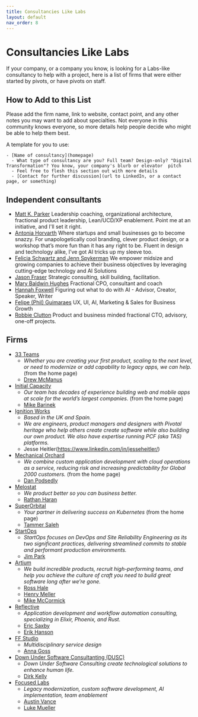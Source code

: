 ```yaml
---
title: Consultancies Like Labs
layout: default
nav_order: 8
---
```


# Consultancies Like Labs

If your company, or a company you know, is looking for a Labs-like consultancy to help with a project, here is a list of firms that were either started by pivots, or have pivots on staff.

## How to Add to this List

Please add the firm name, link to website, contact point, and any other notes you may want to add about specialties. Not everyone in this community knows everyone, so more details help people decide who might be able to help them best.

A template for you to use:

```
- [Name of consultancy](homepage)
  - What type of consultancy are you? Full team? Design-only? "Digital Transformation"? You know, your company's blurb or elevator  pitch
  - Feel free to flesh this section out with more details
  - [Contact for further discussion](url to LinkedIn, or a contact page, or something)
```

## Independent consultants
- [Matt K. Parker](https://mattkparker.com) Leadership coaching, organizational architecture, fractional product leadership, Lean/UCD/XP enablement. Point me at an initiative, and I'll set it right.
- [Antonia Horvarth](https://www.fresh-take.xyz/) Where startups and small businesses go to become snazzy. For unapologetically cool branding, clever product design, or a workshop that’s more fun than it has any right to be. Fluent in design and technology alike, I’ve got AI tricks up my sleeve too.
- [Felicia Schwartz and Jenn Spykerman](https://www.bridge-way.co/) We empower midsize and growing companies to achieve their business objectives by leveraging cutting-edge technology and AI Solutions
- [Jason Fraser](https://missionratio.com/) Strategic consulting, skill building, facilitation.
- [Mary Baldwin Hughes](https://www.linkedin.com/in/marymbaldwin/) Fractional CPO, consultant and coach
- [Hannah Foxwell](https://www.linkedin.com/in/hannah-foxwell/) Figuring out what to do with AI - Advisor, Creator, Speaker, Writer
- [Felipe (Phil) Guimaraes](https://www.linkedin.com/in/felipeaela/) UX, UI, AI, Marketing & Sales for Business Growth
- [Robbie Clutton](https://www.linkedin.com/in/robbieclutton) Product and business minded fractional CTO, advisory, one-off projects.

## Firms

- [33 Teams](https://www.33teams.com/)
     - _Whether you are creating your first product, scaling to the next level, or need to modernize or add capability to legacy apps, we can help._ (from the home page)
     - [Drew McManus](https://www.33teams.com/contact)
- [Initial Capacity](https://www.initialcapacity.io/)
    - _Our team has decades of experience building web and mobile apps at scale for the world’s largest companies._ (from the home page)
    - [Mike Barinek](https://www.linkedin.com/in/barinek/)
- [Ignition Works](https://ignition.works)
    - _Based in the UK and Spain._
    - _We are engineers, product managers and designers with Pivotal heritage who help others create create software while also building our own product. We also have expertise running PCF (aka TAS) platforms._
    - Jesse Heitler(https://www.linkedin.com/in/jesseheitler/)
- [Mechanical Orchard](https://www.mechanical-orchard.com/)
    - _We combine custom application development with cloud operations as a service, reducing risk and increasing predictability for Global 2000 customers._ (from the home page)
    - [Dan Podsedly](https://www.linkedin.com/in/dan-podsedly-9945996/)
- [Melostat](https://melostat.com)
    - _We product better so you can business better._
    - [Rathan Haran](https://www.linkedin.com/in/rathanharan)
- [SuperOrbital](https://superorbital.io)
    - _Your partner in delivering success on Kubernetes_ (from the home page)
    - [Tammer Saleh](https://www.linkedin.com/in/tammersaleh/)
- [StartOps](https://startops.us)
    - _StartOps focuses on DevOps and Site Reliability Engineering as its two significant practices, delivering streamlined commits to stable and performant production environments._
    - [Jim Park](https://www.linkedin.com/in/jim80net/)
- [Artium](https://thisisartium.com)
    - _We build incredible products, recruit high-performing teams, and help you achieve the culture of craft you need to build great software long after we’re gone._
    - [Ross Hale](https://www.linkedin.com/in/rosshale/)
    - [Henry Meller](https://www.linkedin.com/in/henrymeller/)
    - [Mike McCormick](https://www.linkedin.com/in/get-to-know-mike/)
- [Reflective](https://reflective.dev)
    - _Application development and workflow automation consulting, specializing in Elixir, Phoenix, and Rust._
    - [Eric Saxby](https://www.linkedin.com/in/ericsaxby/)
    - [Erik Hanson](https://www.linkedin.com/in/eahanson/)
- [FF Studio](https://www.ff.studio/) 
    - _Multidisciplinary service design_
    - [Anna Goss](https://www.linkedin.com/in/annagoss/)   
- [Down Under Software Consultanting (DUSC)](https://www.dusc.dev/) 
    - _Down Under Software Consulting create technological solutions to enhance human life._
    - [Dirk Kelly](https://www.linkedin.com/in/dirk-kelly/)
- [Focused Labs](https://focused.io/)
    - _Legacy modernization, custom software development, AI implementation, team enablement_
    - [Austin Vance](https://www.linkedin.com/in/austinbv/)
    - [Luke Mueller](https://www.linkedin.com/in/luke-mueller-focused-labs/)
